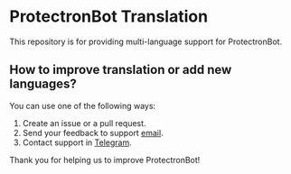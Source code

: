 # ProtectronBot Translation
This repository is for providing multi-language support for ProtectronBot.

## How to improve translation or add new languages?
You can use one of the following ways:
1) Create an issue or a pull request.
2) Send your feedback to support [email](support@protectronbot.com).
3) Contact support in [Telegram](https://t.me/ralovets).

Thank you for helping us to improve ProtectronBot!